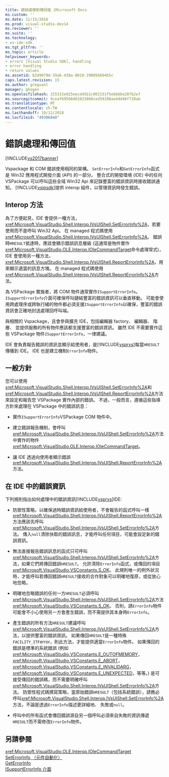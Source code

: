 ```yaml
---
title: 錯誤處理和傳回值 |Microsoft Docs
ms.custom: ''
ms.date: 11/15/2016
ms.prod: visual-studio-dev14
ms.reviewer: ''
ms.suite: ''
ms.technology:
- vs-ide-sdk
ms.tgt_pltfrm: ''
ms.topic: article
helpviewer_keywords:
- errors [Visual Studio SDK], handling
- error handling
- return values
ms.assetid: b2d9079d-39a6-438a-8010-290056694b5c
caps.latest.revision: 15
ms.author: gregvanl
manager: ghogen
ms.openlocfilehash: 315315e925eecd45b1c001531f5ebb6be207b2e7
ms.sourcegitcommit: 9ceaf69568d61023868ced59108ae4dd46f720ab
ms.translationtype: MT
ms.contentlocale: zh-TW
ms.lasthandoff: 10/12/2018
ms.locfileid: "49306848"
---
```

# <a name="error-handling-and-return-values"></a>錯誤處理和傳回值
[!INCLUDE[vs2017banner](../includes/vs2017banner.md)]

Vspackage 和 COM 錯誤使用相同的架構。 `SetErrorInfo`和`GetErrorInfo`函式是 Win32 應用程式開發介面 (API) 的一部分。 整合式的開發環境 (IDE) 中的任何 VSPackage 可以呼叫這些全域 Win32 Api 來記錄豐富的錯誤資訊時接收錯誤通知。 [!INCLUDE[vsipsdk](../includes/vsipsdk-md.md)]提供 interop 組件，以管理資訊時發生錯誤。  
  
## <a name="interop-methods"></a>Interop 方法  
 為了方便起見，IDE 會提供一種方法， <xref:Microsoft.VisualStudio.Shell.Interop.IVsUIShell.SetErrorInfo%2A>，若要使用而不是呼叫 Win32 Api。 在 managed 程式碼使用<xref:Microsoft.VisualStudio.Shell.Interop.IVsUIShell.SetErrorInfo%2A>。 錯誤時`HRESULT`抵達時，應該會顯示錯誤訊息層級 (這通常是物件實作<xref:Microsoft.VisualStudio.OLE.Interop.IOleCommandTarget>命令處理常式)，IDE 會使用另一種方法， <xref:Microsoft.VisualStudio.Shell.Interop.IVsUIShell.ReportErrorInfo%2A>，用來顯示適當的訊息方塊。 在 managed 程式碼使用<xref:Microsoft.VisualStudio.Shell.Interop.IVsUIShell.ReportErrorInfo%2A>方法。  
  
 為 VSPackage 實施者，將 COM 物件通常實作`ISupportErrorInfo`。 `ISupportErrorInfo`介面可確保呼叫鏈結豐富的錯誤資訊可以垂直移動。 可能會使用跨處理序或跨執行緒的物件都必須支援`ISupportErrorInfo`以確保，豐富的錯誤資訊會正確地封送處理回呼叫端。  
  
 與相關的 Vspackage，且會參與擴充 IDE，包括編輯器 factory、 編輯器、 階層、 並提供服務的所有物件應該都支援豐富的錯誤資訊。 雖然 IDE 不需要實作這些 VSPackage 物件`ISupportErrorInfo`，一律建議。  
  
 IDE 會負責報告錯誤的資訊並顯示給使用者，是[!INCLUDE[vsprvs](../includes/vsprvs-md.md)]每當`HRESULT`傳播到 IDE。 IDE 也是建立機制`ErrorInfo`物件。  
  
## <a name="general-guidelines"></a>一般方針  
 您可以使用<xref:Microsoft.VisualStudio.Shell.Interop.IVsUIShell.SetErrorInfo%2A>和<xref:Microsoft.VisualStudio.Shell.Interop.IVsUIShell.ReportErrorInfo%2A>方法來設定和報告您 VSPackage 實作內部的錯誤。 不過，一般而言，遵循這些指導方針來處理在 VSPackage 中的錯誤訊息：  
  
-   實作`ISupportErrorInfo`VSPackage COM 物件中。  
  
-   建立錯誤報告機制，會呼叫<xref:Microsoft.VisualStudio.Shell.Interop.IVsUIShell.SetErrorInfo%2A>方法中實作的物件<xref:Microsoft.VisualStudio.OLE.Interop.IOleCommandTarget>。  
  
-   讓 IDE 透過向使用者顯示錯誤<xref:Microsoft.VisualStudio.Shell.Interop.IVsUIShell.ReportErrorInfo%2A>方法。  
  
## <a name="error-information-in-the-ide"></a>在 IDE 中的錯誤資訊  
 下列規則指出如何處理中的錯誤資訊[!INCLUDE[vsprvs](../includes/vsprvs-md.md)]IDE:  
  
-   防禦性策略，以確保過時錯誤資訊給使用者，不會報告的函式呼叫一樣<xref:Microsoft.VisualStudio.Shell.Interop.IVsUIShell.ReportErrorInfo%2A>方法應該先呼叫<xref:Microsoft.VisualStudio.Shell.Interop.IVsUIShell.SetErrorInfo%2A>方法。 傳入`null`清除快取的錯誤訊息，才能呼叫任何項目，可能會設定新的錯誤資訊。  
  
-   無法直接報告錯誤訊息的函式只可呼叫<xref:Microsoft.VisualStudio.Shell.Interop.IVsUIShell.SetErrorInfo%2A>方法，如果它們將傳回錯誤`HRESULT`。 允許清除`ErrorInfo`函式，或傳回的項目<xref:Microsoft.VisualStudio.VSConstants.S_OK>。 此規則唯一的例外狀況時，才能呼叫若傳回錯誤`HRESULT`接收的合作對象可以明確地復原，或從放心地忽略。  
  
-   明確地忽略錯誤的任何一方`HRESULT`必須呼叫<xref:Microsoft.VisualStudio.Shell.Interop.IVsUIShell.SetErrorInfo%2A>方法<xref:Microsoft.VisualStudio.VSConstants.S_OK>。 否則，請`ErrorInfo`物件可能會不小心使用另一方會產生錯誤，而不需提供其本身時`ErrorInfo`。  
  
-   產生錯誤的所有方法`HRESULT`建議呼叫<xref:Microsoft.VisualStudio.Shell.Interop.IVsUIShell.SetErrorInfo%2A>方法，以提供豐富的錯誤資訊。 如果傳回`HRESULT`是一種特殊`FACILITY_ITF`error，則此方法，才能提供適當`ErrorInfo`物件。 如果傳回的錯誤是標準的系統錯誤 (例如<xref:Microsoft.VisualStudio.VSConstants.E_OUTOFMEMORY>， <xref:Microsoft.VisualStudio.VSConstants.E_ABORT>， <xref:Microsoft.VisualStudio.VSConstants.E_INVALIDARG>， <xref:Microsoft.VisualStudio.VSConstants.E_UNEXPECTED>，等等。) 是可接受傳回的錯誤碼，而不需要明確呼叫<xref:Microsoft.VisualStudio.Shell.Interop.IVsUIShell.SetErrorInfo%2A>方法。 防禦性程式碼撰寫策略，當原始錯誤`HRESULT`（包括系統錯誤），請務必呼叫<xref:Microsoft.VisualStudio.Shell.Interop.IVsUIShell.SetErrorInfo%2A>方法，不論是透過`ErrorInfo`描述更詳細地、 失敗或`null`。  
  
-   呼叫中的所有函式會傳回錯誤源自另一個呼叫必須來自失敗的資訊傳遞`HRESULT`而不需修改`ErrorInfo`物件。  
  
## <a name="see-also"></a>另請參閱  
 <xref:Microsoft.VisualStudio.OLE.Interop.IOleCommandTarget>   
 [SetErrorInfo （元件自動化）](http://msdn.microsoft.com/en-us/8eaacfac-fc37-4eaa-870b-10b99d598d66)   
 [GetErrorInfo](http://msdn.microsoft.com/en-us/03317526-8c4f-4173-bc10-110c8112676a)   
 [ISupportErrorInfo 介面](http://msdn.microsoft.com/en-us/42d33066-36b4-4a5b-aa5d-46682e560f32)

